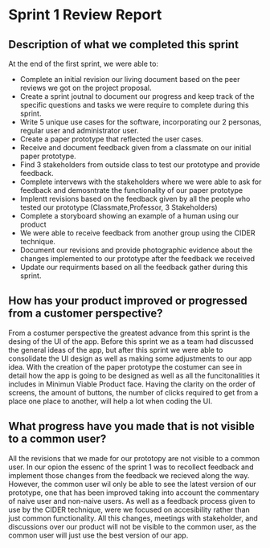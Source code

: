# Sprint 1 Review Report 

## Description of what we completed this sprint

At the end of the first sprint, we were able to: 

- Complete an initial revision our living document based on the peer reviews we got on the project proposal.
- Create a sprint joutnal to document our progress and keep track of the specific questions and tasks we were require to complete during this sprint.
- Write 5 unique use cases for the software, incorporating our 2 personas, regular user and administrator user.
- Create a paper prototype that reflected the user cases.
- Receive and document feedback given from a classmate on our initial paper prototype.
- Find 3 stakeholders from outside class to test our prototype and provide feedback.
- Complete intervews with the stakeholders where we were able to ask for feedback and demosntrate the functionality of our paper prototype
- Implentt revisions based on the feedback given by all the people who tested our prototype (Classmate,Professor, 3 Stakeholders)
- Complete a storyboard showing an example of a human using our product
- We were able to receive feedback from another group using the CIDER technique.
- Document our revisions and provide photographic evidence about the changes implemented to our prototype after the feedback we received
- Update our requirments based on all the feedback gather during this sprint. 


## How has your product improved or progressed from a customer perspective? 
From a costumer perspective the greatest advance from this sprint is the desing of the UI of the app. Before this sprint we as a team had discussed the general ideas of the app, but after this sprint we were able to consolidate the UI design as well as making some adjustments to our app idea. With the creation of the paper prototype the costumer can see in detail how the app is going to be designed as well as all the funcitonalities it includes in Minimun Viable Product face. Having the clarity on the order of screens, the amount of buttons, the number of clicks required to get from a place one place to another, will help a lot when coding the UI. 


## What progress have you made that is not visible to a common user?
All the revisions that we made for our prototopy are not visible to a common user. In our opion the essenc of the sprint 1 was to recollect feedback and implement those changes from the feedback we recieved along the way. However, the common user wil only be able to see the latest version of our prototype, one that has been improved taking into account the commentary of naive user and non-naive users. As well as a feedback process given to use by the CIDER technique, were we focused on accesibility rather than just common functionality. All this changes, meetings with stakeholder, and discussions over our product will not be visible to the common user, as the common user will just use the best version of our app. 
